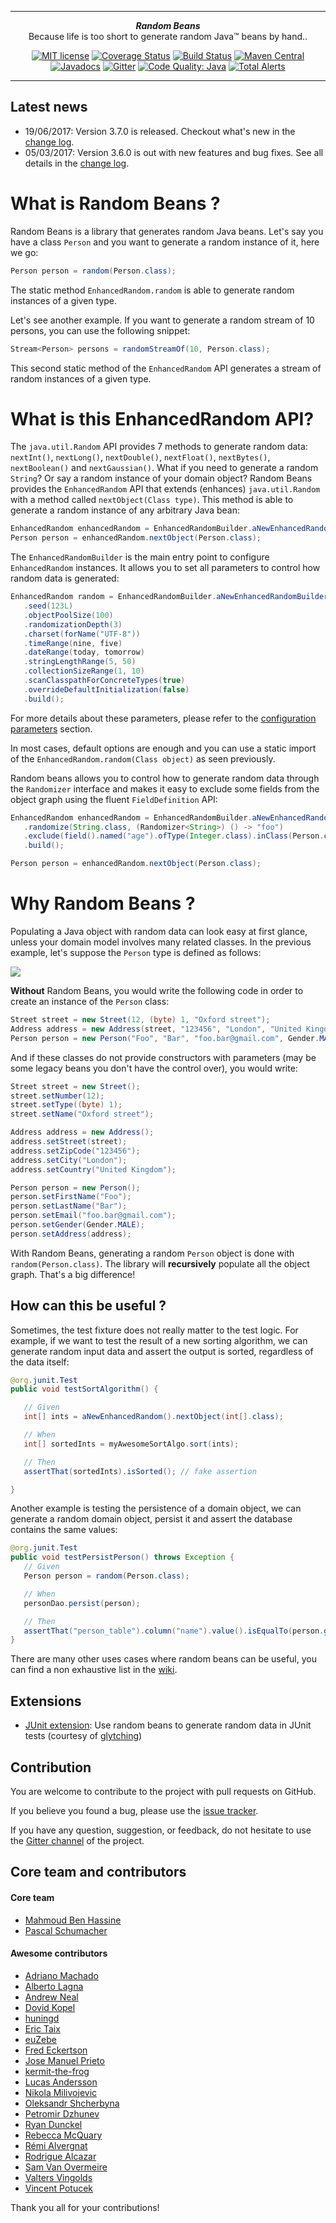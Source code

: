 ***

<div align="center">
    <b><em>Random Beans</em></b><br>
    Because life is too short to generate random Java&trade; beans by hand..
</div>

<div align="center">

[![MIT license](http://img.shields.io/badge/license-MIT-brightgreen.svg?style=flat)](http://opensource.org/licenses/MIT)
[![Coverage Status](https://coveralls.io/repos/benas/random-beans/badge.svg?branch=master&service=github)](https://coveralls.io/github/benas/random-beans?branch=master)
[![Build Status](https://travis-ci.org/benas/random-beans.svg?branch=master)](https://travis-ci.org/benas/random-beans)
[![Maven Central](https://maven-badges.herokuapp.com/maven-central/io.github.benas/random-beans/badge.svg?style=flat)](http://repo1.maven.org/maven2/io/github/benas/random-beans/3.7.0/)
[![Javadocs](http://www.javadoc.io/badge/io.github.benas/random-beans.svg)](http://www.javadoc.io/doc/io.github.benas/random-beans)
[![Gitter](https://badges.gitter.im/Join%20Chat.svg)](https://gitter.im/benas/random-beans)
[![Code Quality: Java](https://img.shields.io/lgtm/grade/java/g/benas/random-beans.svg?logo=lgtm&logoWidth=18)](https://lgtm.com/projects/g/benas/random-beans/context:java)
[![Total Alerts](https://img.shields.io/lgtm/alerts/g/benas/random-beans.svg?logo=lgtm&logoWidth=18)](https://lgtm.com/projects/g/benas/random-beans/alerts)

</div>

***

## Latest news

* 19/06/2017: Version 3.7.0 is released. Checkout what's new in the [change log](https://github.com/benas/random-beans/releases).
* 05/03/2017: Version 3.6.0 is out with new features and bug fixes. See all details in the [change log](https://github.com/benas/random-beans/releases).

# What is Random Beans ?

Random Beans is a library that generates random Java beans. Let's say you have a class `Person` and you want to generate a random instance of it, here we go:

```java
Person person = random(Person.class);
```

The static method `EnhancedRandom.random` is able to generate random instances of a given type.

Let's see another example. If you want to generate a random stream of 10 persons, you can use the following snippet:

```java
Stream<Person> persons = randomStreamOf(10, Person.class);
```

This second static method of the `EnhancedRandom` API generates a stream of random instances of a given type.

# What is this EnhancedRandom API?

The `java.util.Random` API provides 7 methods to generate random data: `nextInt()`, `nextLong()`, `nextDouble()`, `nextFloat()`, `nextBytes()`, `nextBoolean()` and `nextGaussian()`.
What if you need to generate a random `String`? Or say a random instance of your domain object?
Random Beans provides the `EnhancedRandom` API that extends (enhances) `java.util.Random` with a method called `nextObject(Class type)`.
This method is able to generate a random instance of any arbitrary Java bean:

```java
EnhancedRandom enhancedRandom = EnhancedRandomBuilder.aNewEnhancedRandom();
Person person = enhancedRandom.nextObject(Person.class);
```

The `EnhancedRandomBuilder` is the main entry point to configure `EnhancedRandom` instances. It allows you to set all
parameters to control how random data is generated:

```java
EnhancedRandom random = EnhancedRandomBuilder.aNewEnhancedRandomBuilder()
   .seed(123L)
   .objectPoolSize(100)
   .randomizationDepth(3)
   .charset(forName("UTF-8"))
   .timeRange(nine, five)
   .dateRange(today, tomorrow)
   .stringLengthRange(5, 50)
   .collectionSizeRange(1, 10)
   .scanClasspathForConcreteTypes(true)
   .overrideDefaultInitialization(false)
   .build();
```

For more details about these parameters, please refer to the [configuration parameters](https://github.com/benas/random-beans/wiki/Randomization-parameters) section.

In most cases, default options are enough and you can use a static import of the `EnhancedRandom.random(Class object)` as seen previously.

Random beans allows you to control how to generate random data through the `Randomizer` interface
 and makes it easy to exclude some fields from the object graph using the fluent `FieldDefinition` API:

```java
EnhancedRandom enhancedRandom = EnhancedRandomBuilder.aNewEnhancedRandomBuilder()
   .randomize(String.class, (Randomizer<String>) () -> "foo")
   .exclude(field().named("age").ofType(Integer.class).inClass(Person.class).get())
   .build();

Person person = enhancedRandom.nextObject(Person.class);
```

# Why Random Beans ?

Populating a Java object with random data can look easy at first glance, unless your domain model involves many related classes.
In the previous example, let's suppose the `Person` type is defined as follows:

![](https://github.com/benas/random-beans/raw/master/site/person.png)

**Without** Random Beans, you would write the following code in order to create an instance of the `Person` class:

```java
Street street = new Street(12, (byte) 1, "Oxford street");
Address address = new Address(street, "123456", "London", "United Kingdom");
Person person = new Person("Foo", "Bar", "foo.bar@gmail.com", Gender.MALE, address);
```

And if these classes do not provide constructors with parameters (may be some legacy beans you don't have the control over), you would write:

```java
Street street = new Street();
street.setNumber(12);
street.setType((byte) 1);
street.setName("Oxford street");

Address address = new Address();
address.setStreet(street);
address.setZipCode("123456");
address.setCity("London");
address.setCountry("United Kingdom");

Person person = new Person();
person.setFirstName("Foo");
person.setLastName("Bar");
person.setEmail("foo.bar@gmail.com");
person.setGender(Gender.MALE);
person.setAddress(address);
```

With Random Beans, generating a random `Person` object is done with `random(Person.class)`. The library will **recursively** populate
all the object graph. That's a big difference!

## How can this be useful ?

Sometimes, the test fixture does not really matter to the test logic. For example, if we want to test the result of a new sorting algorithm,
 we can generate random input data and assert the output is sorted, regardless of the data itself:

```java
@org.junit.Test
public void testSortAlgorithm() {

   // Given
   int[] ints = aNewEnhancedRandom().nextObject(int[].class);

   // When
   int[] sortedInts = myAwesomeSortAlgo.sort(ints);

   // Then
   assertThat(sortedInts).isSorted(); // fake assertion

}
```

Another example is testing the persistence of a domain object, we can generate a random domain object, persist it and assert the database contains the same values:

```java
@org.junit.Test
public void testPersistPerson() throws Exception {
   // Given
   Person person = random(Person.class);

   // When
   personDao.persist(person);

   // Then
   assertThat("person_table").column("name").value().isEqualTo(person.getName()); // assretj db
}
```

There are many other uses cases where random beans can be useful, you can find a non exhaustive list in the [wiki](https://github.com/benas/random-beans/wiki/use-cases).

## Extensions

* [JUnit extension](https://glytching.github.io/junit-extensions/randomBeans): Use random beans to generate random data in JUnit tests (courtesy of [glytching](https://github.com/glytching))

## Contribution

You are welcome to contribute to the project with pull requests on GitHub.

If you believe you found a bug, please use the [issue tracker](https://github.com/benas/random-beans/issues).

If you have any question, suggestion, or feedback, do not hesitate to use the [Gitter channel](https://gitter.im/benas/random-beans) of the project.

## Core team and contributors

#### Core team

* [Mahmoud Ben Hassine](https://github.com/benas)
* [Pascal Schumacher](https://github.com/PascalSchumacher)

#### Awesome contributors

* [Adriano Machado](https://github.com/ammachado)
* [Alberto Lagna](https://github.com/alagna)
* [Andrew Neal](https://github.com/aeneal)
* [Dovid Kopel](https://github.com/dovidkopel)
* [huningd](https://github.com/huningd)
* [Eric Taix](https://github.com/eric-taix)
* [euZebe](https://github.com/euzebe)
* [Fred Eckertson](https://github.com/feckertson)
* [Jose Manuel Prieto](https://github.com/prietopa)
* [kermit-the-frog](https://github.com/kermit-the-frog)
* [Lucas Andersson](https://github.com/LucasAndersson)
* [Nikola Milivojevic](https://github.com/dziga)
* [Oleksandr Shcherbyna](https://github.com/sansherbina)
* [Petromir Dzhunev](https://github.com/petromir)
* [Ryan Dunckel](https://github.com/sparty02)
* [Rebecca McQuary](https://github.com/rmcquary)
* [Rémi Alvergnat](http://www.pragmasphere.com)
* [Rodrigue Alcazar](https://github.com/rodriguealcazar)
* [Sam Van Overmeire](https://github.com/VanOvermeire)
* [Valters Vingolds](https://github.com/valters)
* [Vincent Potucek](https://github.com/punkratz312)

Thank you all for your contributions!
